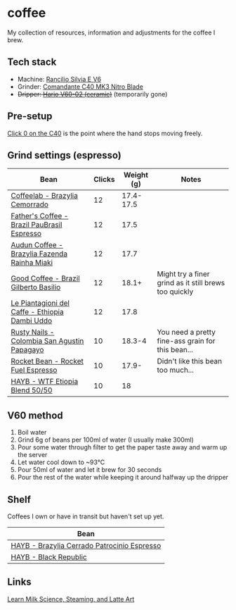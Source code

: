 # coffee

My collection of resources, information and adjustments for the coffee I brew.

## Tech stack

- Machine: [Rancilio Silvia E V6](https://www.konesso.pl/product-pol-4222-Ekspres-do-kawy-Rancilio-Silvia-E-Black-V6-2020-Nero-uniw.html?gclid=EAIaIQobChMI3KD_yIG06gIVNgCiAx1RGgiCEAQYASABEgJcz_D_BwE)
- Grinder: [Comandante C40 MK3 Nitro Blade](https://www.coffeedesk.pl/product/4108/Mlynek-Comandante-C40-Mk3-Nitro-Blade-Wenge)
- ~~Dripper: [Hario V60-02 (ceramic)](https://www.coffeedesk.pl/product/224/Hario-Ceramiczny-Drip-V60-02-Bialy)~~ (temporarily gone)

## Pre-setup

[Click 0 on the C40](https://www.youtube.com/watch?v=UN1X4ELC3-o) is the point where the hand stops moving freely.

## Grind settings (espresso)

| Bean                                                                                                                                            | Clicks | Weight (g) | Notes                                                 |
| ----------------------------------------------------------------------------------------------------------------------------------------------- | ------ | ---------- | ----------------------------------------------------- |
| [Coffeelab - Brazylia Cemorrado](https://www.coffeedesk.pl/product/5607/Coffeelab-Brazylia-Cemorrado-Sweet-Edition-Espresso-250G)               | 12     | 17.4-17.5  |
| [Father's Coffee - Brazil PauBrasil Espresso](https://www.coffeedesk.pl/product/8784/Father-S-Coffee-Brazil-Paubrasil-Espresso)                 | 12     | 17.5       |
| [Audun Coffee - Brazylia Fazenda Rainha Miaki](https://www.coffeedesk.pl/product/8038/Audun-Coffee-Brazylia-Fazenda-Rainha-Miaki-Espresso-250G) | 12     | 17.7       |
| [Good Coffee - Brazil Gilberto Basilio](https://www.goodcoffee.pl/brazylia-gilberto-basilio-id-133)                                             | 12     | 18.1+      | Might try a finer grind as it still brews too quickly |
| [Le Piantagioni del Caffe - Ethiopia Dambi Uddo](https://www.coffeedesk.pl/product/9245/Le-Piantagioni-Del-Caffe-Ethiopia-Dambi-Uddo-250G)      | 12     | 17.8       |
| [Rusty Nails - Colombia San Agustin Papagayo](https://www.coffeedesk.pl/premium/product/202/Rusty-Nails-Colombia-San-Agustin-Papagayo-250G)     | 10     | 18.3-4     | You need a pretty fine-ass grain for this bean...     |
| [Rocket Bean - Rocket Fuel Espresso](https://www.coffeedesk.pl/premium/product/132/Rocket-Bean-Rocket-Fuel-Espresso-500G)                       | 10     | 17.9-      | Didn't like this bean too much...                     |
| [HAYB - WTF Etiopia Blend 50/50](https://www.coffeedesk.pl/product/13739/Espresso-Miesiaca-Hayb-Wtf-Etiopia-Blend-50-50-250G)                   | 10     | 18         |

## V60 method

1. Boil water
2. Grind 6g of beans per 100ml of water (I usually make 300ml)
3. Pour some water through filter to get the paper taste away and warm up the server
4. Let water cool down to ~93°C
5. Pour 50ml of water and let it brew for 30 seconds
6. Pour the rest of the water while keeping it around halfway up the dripper

## Shelf

Coffees I own or have in transit but haven't set up yet.

| Bean                                                                                                                                  |
| ------------------------------------------------------------------------------------------------------------------------------------- |
| [HAYB - Brazylia Cerrado Patrocinio Espresso](https://www.coffeedesk.pl/product/11992/Hayb-Brazylia-Cerrado-Patrocinio-Espresso-250G) |
| [HAYB - Black Republic](https://www.coffeedesk.pl/product/6168/Hayb-Black-Republic-250G)                                              |

## Links

[Learn Milk Science, Steaming, and Latte Art](https://www.youtube.com/watch?v=x5nOFirDRTo)
